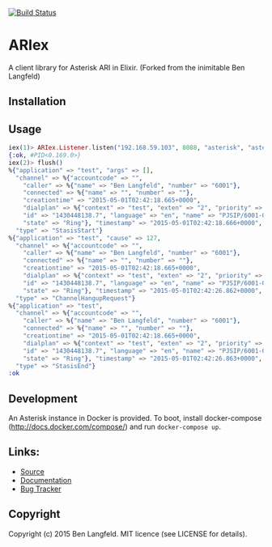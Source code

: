 [![Build Status](https://secure.travis-ci.org/benlangfeld/ariex.png?branch=develop)](http://travis-ci.org/benlangfeld/ariex)

# ARIex

A client library for Asterisk ARI in Elixir. (Forked from the inimitable Ben Langfeld)

## Installation

## Usage

```elixir
iex(1)> ARIex.Listener.listen("192.168.59.103", 8088, "asterisk", "asterisk", "test")
{:ok, #PID<0.169.0>}
iex(2)> flush()
%{"application" => "test", "args" => [],
  "channel" => %{"accountcode" => "",
    "caller" => %{"name" => "Ben Langfeld", "number" => "6001"},
    "connected" => %{"name" => "", "number" => ""},
    "creationtime" => "2015-05-01T02:42:18.665+0000",
    "dialplan" => %{"context" => "test", "exten" => "2", "priority" => 2},
    "id" => "1430448138.7", "language" => "en", "name" => "PJSIP/6001-00000006",
    "state" => "Ring"}, "timestamp" => "2015-05-01T02:42:18.666+0000",
  "type" => "StasisStart"}
%{"application" => "test", "cause" => 127,
  "channel" => %{"accountcode" => "",
    "caller" => %{"name" => "Ben Langfeld", "number" => "6001"},
    "connected" => %{"name" => "", "number" => ""},
    "creationtime" => "2015-05-01T02:42:18.665+0000",
    "dialplan" => %{"context" => "test", "exten" => "2", "priority" => 2},
    "id" => "1430448138.7", "language" => "en", "name" => "PJSIP/6001-00000006",
    "state" => "Ring"}, "timestamp" => "2015-05-01T02:42:26.862+0000",
  "type" => "ChannelHangupRequest"}
%{"application" => "test",
  "channel" => %{"accountcode" => "",
    "caller" => %{"name" => "Ben Langfeld", "number" => "6001"},
    "connected" => %{"name" => "", "number" => ""},
    "creationtime" => "2015-05-01T02:42:18.665+0000",
    "dialplan" => %{"context" => "test", "exten" => "2", "priority" => 2},
    "id" => "1430448138.7", "language" => "en", "name" => "PJSIP/6001-00000006",
    "state" => "Ring"}, "timestamp" => "2015-05-01T02:42:26.863+0000",
  "type" => "StasisEnd"}
:ok
```

## Development

An Asterisk instance in Docker is provided. To boot, install docker-compose (http://docs.docker.com/compose/) and run `docker-compose up`.

## Links:
* [Source](https://github.com/benlangfeld/ariex)
* [Documentation](https://hex.pm/packages/ariex)
* [Bug Tracker](https://github.com/benlangfeld/ariex/issues)

## Copyright

Copyright (c) 2015 Ben Langfeld. MIT licence (see LICENSE for details).
